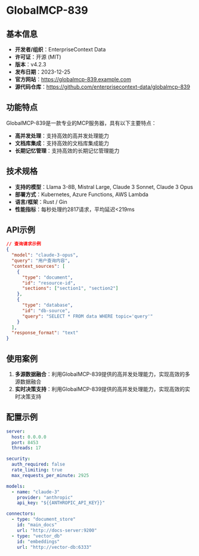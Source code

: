 # GlobalMCP-839

## 基本信息

- **开发者/组织**：EnterpriseContext Data
- **许可证**：开源 (MIT)
- **版本**：v4.2.3
- **发布日期**：2023-12-25
- **官方网站**：https://globalmcp-839.example.com
- **源代码仓库**：https://github.com/enterprisecontext-data/globalmcp-839

## 功能特点

GlobalMCP-839是一款专业的MCP服务器，具有以下主要特点：

- **高并发处理**：支持高效的高并发处理能力
- **文档库集成**：支持高效的文档库集成能力
- **长期记忆管理**：支持高效的长期记忆管理能力


## 技术规格

- **支持的模型**：Llama 3-8B, Mistral Large, Claude 3 Sonnet, Claude 3 Opus
- **部署方式**：Kubernetes, Azure Functions, AWS Lambda
- **语言/框架**：Rust / Gin
- **性能指标**：每秒处理约2817请求，平均延迟<219ms

## API示例

```json
// 查询请求示例
{
  "model": "claude-3-opus",
  "query": "用户查询内容",
  "context_sources": [
    {
      "type": "document",
      "id": "resource-id",
      "sections": ["section1", "section2"]
    },
    {
      "type": "database",
      "id": "db-source",
      "query": "SELECT * FROM data WHERE topic='query'"
    }
  ],
  "response_format": "text"
}
```

## 使用案例

1. **多源数据融合**：利用GlobalMCP-839提供的高并发处理能力，实现高效的多源数据融合
2. **实时决策支持**：利用GlobalMCP-839提供的高并发处理能力，实现高效的实时决策支持


## 配置示例

```yaml
server:
  host: 0.0.0.0
  port: 8453
  threads: 17

security:
  auth_required: false
  rate_limiting: true
  max_requests_per_minute: 2925

models:
  - name: "claude-3"
    provider: "anthropic"
    api_key: "${{ANTHROPIC_API_KEY}}"

connectors:
  - type: "document_store"
    id: "main_docs"
    url: "http://docs-server:9200"
  - type: "vector_db"
    id: "embeddings"
    url: "http://vector-db:6333"
```